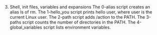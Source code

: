 3. Shell, init files, variables and expansions
The 0-alias script creates an alias ls of rm.
The 1-hello_you script prints hello user, where user is the current Linux user.
The 2-path script adds /action to the PATH.
The 3-paths script counts the number of directories in the PATH.
The 4-global_variables script lists environment variables.
